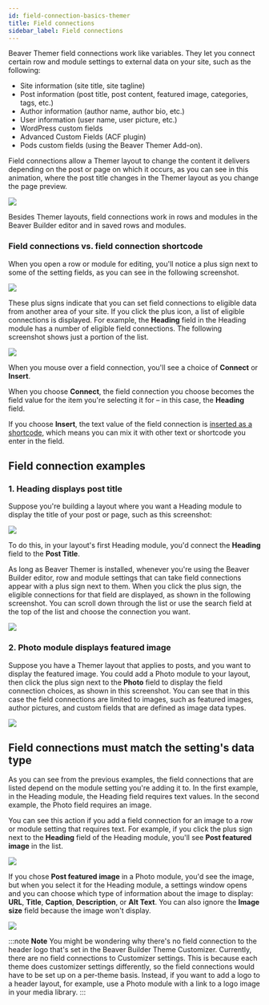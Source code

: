 ```yaml
---
id: field-connection-basics-themer
title: Field connections
sidebar_label: Field connections
---
```


Beaver Themer field connections work like variables. They let you connect certain row and module settings to external data on your site, such as the following:

  * Site information (site title, site tagline)
  * Post information (post title, post content, featured image, categories, tags, etc.)
  * Author information (author name, author bio, etc.)
  * User information (user name, user picture, etc.)
  * WordPress custom fields
  * Advanced Custom Fields (ACF plugin)
  * Pods custom fields (using the Beaver Themer Add-on).

Field connections allow a Themer layout to change the content it delivers depending on the post or page on which it occurs, as you can see in this animation, where the post title changes in the Themer layout as you change the page preview.

![](/img/field-connection-basics-themer-ec806c19.gif)

Besides Themer layouts, field connections work in rows and modules in the Beaver Builder editor and in saved rows and modules.

### Field connections vs. field connection shortcode

When you open a row or module for editing, you'll notice a plus sign next to some of the setting fields, as you can see in the following screenshot.

![](/img/field-connection-basics-themer-34d69222.png)

These plus signs indicate that you can set field connections to eligible data from another area of your site. If you click the plus icon, a list of eligible connections is displayed. For example, the  **Heading**  field in the Heading module has a number of eligible field connections. The following screenshot shows just a portion of the list.

![](/img/field-connection-basics-themer-f136dee9.png)

When you mouse over a field connection, you'll see a choice of **Connect** or **Insert**.

When you choose **Connect**, the field connection you choose becomes the field value for the item you're selecting it for – in this case, the **Heading** field.

If you choose  **Insert**, the text value of the field connection is [inserted as a shortcode](/beaver-themer/field-connections/field-connection-shortcodes-overview-themer.md), which means you can mix it with other text or shortcode you enter in the field.

## Field connection examples

### 1. Heading displays post title

Suppose you're building a layout where you want a Heading module to display the title of your post or page, such as this screenshot:

![](/img/field-connection-basics-themer-7e010233.png)

To do this, in your layout's first Heading module, you'd connect the **Heading** field to the **Post Title**.

As long as Beaver Themer is installed, whenever you're using the Beaver Builder editor, row and module settings that can take field connections appear with a plus sign next to them. When you click the plus sign, the eligible connections for that field are displayed, as shown in the following screenshot. You can scroll down through the list or use the search field at the top of the list and choose the connection you want.

![](/img/field-connection-basics-themer-f9419117.png)

### 2. Photo module displays featured image

Suppose you have a Themer layout that applies to posts, and you want to display the featured image. You could add a Photo module to your layout, then click the plus sign next to the **Photo** field to display the field connection choices, as shown in this screenshot. You can see that in this case the field connections are limited to images, such as featured images, author pictures, and custom fields that are defined as image data types.

![](/img/field-connection-basics-themer-bb2a2da5.png)

## Field connections must match the setting's data type

As you can see from the previous examples, the field connections that are listed depend on the module setting you're adding it to. In the first example, in the Heading module, the Heading field requires text values. In the second example, the Photo field requires an image.

You can see this action if you add a field connection for an image to a row or module setting that requires text. For example, if you click the plus sign next to the **Heading** field of the Heading module, you'll see **Post featured image** in the list.

![](/img/field-connection-basics-themer-d89f63e8.png)

If you chose **Post featured image** in a Photo module, you'd see the image, but when you select it for the Heading module, a settings window opens and you can choose which type of information about the image to display: **URL**, **Title**, **Caption**, **Description**, or **Alt Text**. You can also ignore the **Image size** field because the image won't display.

![](/img/field-connection-basics-themer-2becafae.png)

:::note **Note**
You might be wondering why there's no field connection to the header logo that's set in the Beaver Builder Theme Customizer. Currently, there are no field connections to Customizer settings. This is because each theme does customizer settings differently, so the field connections would have to be set up on a per-theme basis. Instead, if you want to add a logo to a header layout, for example, use a Photo module with a link to a logo image in your media library.
:::
